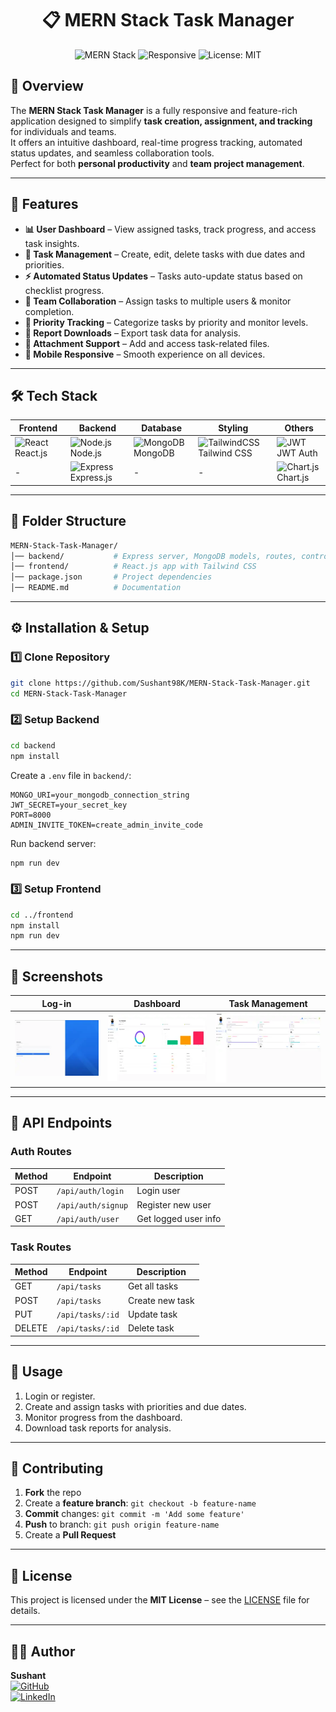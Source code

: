 <div align="center"> 

# 📋 MERN Stack Task Manager

![MERN Stack](https://img.shields.io/badge/MERN-Stack-blueviolet?style=for-the-badge&logo=mongodb&logoColor=white)
![Responsive](https://img.shields.io/badge/Responsive-Design-brightgreen?style=for-the-badge&logo=react&logoColor=white)
![License: MIT](https://img.shields.io/badge/License-MIT-yellow?style=for-the-badge)

</div>

## 📖 Overview

The **MERN Stack Task Manager** is a fully responsive and feature-rich application designed to simplify **task creation, assignment, and tracking** for individuals and teams.  
It offers an intuitive dashboard, real-time progress tracking, automated status updates, and seamless collaboration tools.  
Perfect for both **personal productivity** and **team project management**.

---

## 🚀 Features

- **📊 User Dashboard** – View assigned tasks, track progress, and access task insights.
- **📝 Task Management** – Create, edit, delete tasks with due dates and priorities.
- **⚡ Automated Status Updates** – Tasks auto-update status based on checklist progress.
- **🤝 Team Collaboration** – Assign tasks to multiple users & monitor completion.
- **📌 Priority Tracking** – Categorize tasks by priority and monitor levels.
- **📑 Report Downloads** – Export task data for analysis.
- **📎 Attachment Support** – Add and access task-related files.
- **📱 Mobile Responsive** – Smooth experience on all devices.

---

## 🛠 Tech Stack

| Frontend | Backend | Database | Styling | Others |
|----------|---------|----------|---------|--------|
| ![React](https://img.icons8.com/color/48/react-native.png) React.js | ![Node.js](https://img.icons8.com/color/48/nodejs.png) Node.js | ![MongoDB](https://img.icons8.com/color/48/mongodb.png) MongoDB | ![TailwindCSS](https://img.icons8.com/color/48/tailwindcss.png) Tailwind CSS | ![JWT](https://img.icons8.com/?size=48&id=rHpveptSuwDz&format=png&color=000000) JWT Auth |
| - | ![Express](https://img.icons8.com/ios/50/express-js.png) Express.js | - | - | ![Chart.js](https://img.icons8.com/color/48/combo-chart.png) Chart.js |

---

## 📂 Folder Structure

```bash
MERN-Stack-Task-Manager/
│── backend/           # Express server, MongoDB models, routes, controllers
│── frontend/          # React.js app with Tailwind CSS
│── package.json       # Project dependencies
│── README.md          # Documentation
```

---

## ⚙️ Installation & Setup

### 1️⃣ Clone Repository

```bash
git clone https://github.com/Sushant98K/MERN-Stack-Task-Manager.git
cd MERN-Stack-Task-Manager
```

### 2️⃣ Setup Backend

```bash
cd backend
npm install
```

Create a `.env` file in `backend/`:

```env
MONGO_URI=your_mongodb_connection_string
JWT_SECRET=your_secret_key
PORT=8000
ADMIN_INVITE_TOKEN=create_admin_invite_code
```

Run backend server:

```bash
npm run dev
```

### 3️⃣ Setup Frontend

```bash
cd ../frontend
npm install
npm run dev
```

---

## 📸 Screenshots

| Log-in | Dashboard | Task Management |
|-----------|-----------------|---------|
| ![LoginPage](Meta/login.webp) | ![Dashboard](Meta/dashboard.webp) | ![TaskManagement](Meta/management.webp) |

---

## 📡 API Endpoints

### Auth Routes

| Method | Endpoint          | Description         |
|--------|-------------------|---------------------|
| POST   | `/api/auth/login` | Login user          |
| POST   | `/api/auth/signup`| Register new user   |
| GET    | `/api/auth/user`  | Get logged user info|

### Task Routes

| Method | Endpoint                 | Description              |
|--------|--------------------------|--------------------------|
| GET    | `/api/tasks`              | Get all tasks            |
| POST   | `/api/tasks`              | Create new task          |
| PUT    | `/api/tasks/:id`          | Update task              |
| DELETE | `/api/tasks/:id`          | Delete task              |

---

## 📌 Usage

1. Login or register.
2. Create and assign tasks with priorities and due dates.
3. Monitor progress from the dashboard.
4. Download task reports for analysis.

---

## 🤝 Contributing

1. **Fork** the repo
2. Create a **feature branch**: `git checkout -b feature-name`
3. **Commit** changes: `git commit -m 'Add some feature'`
4. **Push** to branch: `git push origin feature-name`
5. Create a **Pull Request**

---

## 📜 License

This project is licensed under the **MIT License** – see the [LICENSE](LICENSE) file for details.

---

## 👨‍💻 Author

**Sushant**  
[![GitHub](https://img.shields.io/badge/GitHub-Profile-black?logo=github)](https://github.com/Sushant98K)  
[![LinkedIn](https://img.shields.io/badge/LinkedIn-Connect-blue?logo=linkedin)](https://www.linkedin.com/in/sushant-kate/)  
